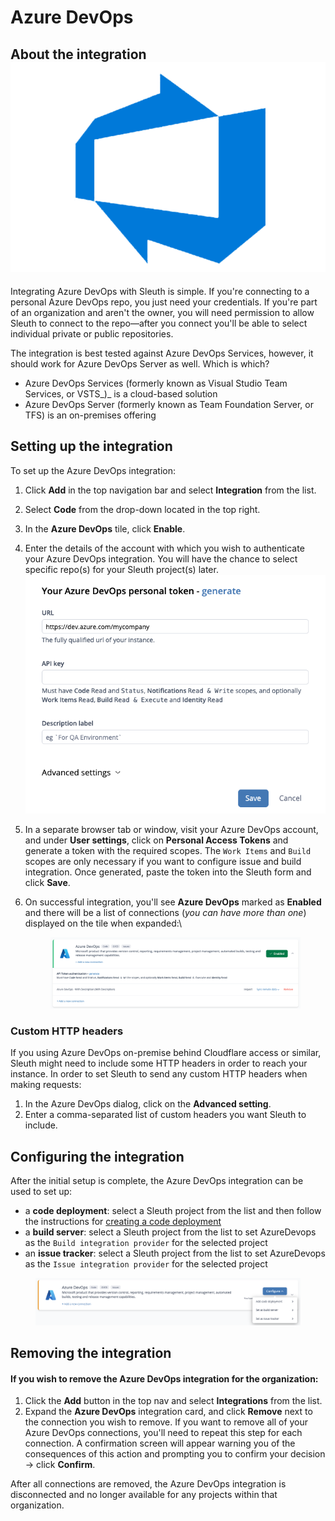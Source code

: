 # Azure DevOps

## About the integration <img src="../../.gitbook/assets/devops.png" alt="" data-size="line">

Integrating Azure DevOps with Sleuth is simple. If you're connecting to a personal Azure DevOps repo, you just need your credentials. If you're part of an organization and aren't the owner, you will need permission to allow Sleuth to connect to the repo—after you connect you'll be able to select individual private or public repositories.

The integration is best tested against Azure DevOps Services, however, it should work for Azure DevOps Server as well. Which is which?

* Azure DevOps Services (formerly known as Visual Studio Team Services, or VSTS\_)\_ is a cloud-based solution
* Azure DevOps Server (formerly known as Team Foundation Server, or TFS) is an on-premises offering

## Setting up the integration

To set up the Azure DevOps integration:

1. Click **Add** in the top navigation bar and select **Integration** from the list.
2. Select **Code** from the drop-down located in the top right.
3. In the **Azure DevOps** tile, click **Enable**.
4. Enter the details of the account with which you wish to authenticate your Azure DevOps integration. You will have the chance to select specific repo(s) for your Sleuth project(s) later.\
   ![](<../../.gitbook/assets/image (4).png>)
5. In a separate browser tab or window, visit your Azure DevOps account, and under **User settings**, click on **Personal Access Tokens** and generate a token with the required scopes. The `Work Items` and `Build` scopes are only necessary if you want to configure issue and build integration. Once generated, paste the token into the Sleuth form and click **Save**.
6.  On successful integration, you'll see **Azure DevOps** marked as **Enabled** and there will be a list of connections (_you can have more than one_) displayed on the tile when expanded:\


    <figure><img src="../../.gitbook/assets/image (1) (1) (1) (1) (1).png" alt=""><figcaption></figcaption></figure>

### Custom HTTP headers

If you using Azure DevOps on-premise behind Cloudflare access or similar, Sleuth might need to include some HTTP headers in order to reach your instance. In order to set Sleuth to send any custom HTTP headers when making requests:

1. In the Azure DevOps dialog, click on the **Advanced setting**.
2. Enter a comma-separated list of custom headers you want Sleuth to include.

## Configuring the integration

After the initial setup is complete, the Azure DevOps integration can be used to set up:

* a **code deployment**: select a Sleuth project from the list and then follow the instructions for [creating a code deployment](https://help.sleuth.io/modeling-your-deployments/code-deployments/creating-a-deployment)
* a **build server**: select a Sleuth project from the list to set AzureDevops as the `Build integration provider` for the selected project
* an **issue tracker**: select a Sleuth project from the list to set AzureDevops as the `Issue integration provider` for the selected project

<figure><img src="../../.gitbook/assets/image (2) (1) (1) (1).png" alt=""><figcaption></figcaption></figure>

## Removing the integration

#### If you wish to remove the **Azure DevOps** integration for the organization:

1. Click the **Add** button in the top nav and select **Integrations** from the list.
2. Expand the **Azure DevOps** integration card, and click **Remove** next to the connection you wish to remove. If you want to remove all of your Azure DevOps connections, you'll need to repeat this step for each connection. A confirmation screen will appear warning you of the consequences of this action and prompting you to confirm your decision -> click **Confirm**.

After all connections are removed, the Azure DevOps integration is disconnected and no longer available for any projects within that organization.
